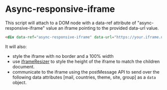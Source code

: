 # Async-responsive-iframe

This script will attach to a DOM node with a data-ref attribute of "async-responsive-iframe" value an iframe pointing to the provided data-url value.

```html
<div data-ref="async-responsive-iframe" data-url="https://your.iframe.url"></div>
```

It will also:

- style the iframe with no border and a 100% width
- use [iframeResizer](https://github.com/davidjbradshaw/iframe-resizer) to style the height of the iframe to match the children document.
- communicate to the iframe using the postMessage API to send over the following data attributes [mail, countries, theme, site, group] as a `data` object.